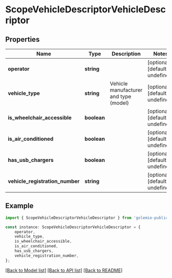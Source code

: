 # ScopeVehicleDescriptorVehicleDescriptor


## Properties

Name | Type | Description | Notes
------------ | ------------- | ------------- | -------------
**operator** | **string** |  | [optional] [default to undefined]
**vehicle_type** | **string** | Vehicle manufacturer and type (model) | [optional] [default to undefined]
**is_wheelchair_accessible** | **boolean** |  | [optional] [default to undefined]
**is_air_conditioned** | **boolean** |  | [optional] [default to undefined]
**has_usb_chargers** | **boolean** |  | [optional] [default to undefined]
**vehicle_registration_number** | **string** |  | [optional] [default to undefined]

## Example

```typescript
import { ScopeVehicleDescriptorVehicleDescriptor } from 'golemio-public-transport-api';

const instance: ScopeVehicleDescriptorVehicleDescriptor = {
    operator,
    vehicle_type,
    is_wheelchair_accessible,
    is_air_conditioned,
    has_usb_chargers,
    vehicle_registration_number,
};
```

[[Back to Model list]](../README.md#documentation-for-models) [[Back to API list]](../README.md#documentation-for-api-endpoints) [[Back to README]](../README.md)
